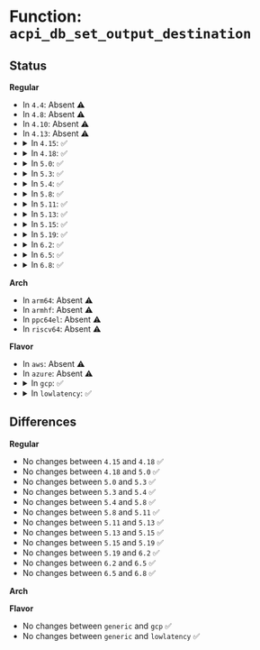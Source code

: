 # Function: <code>acpi_db_set_output_destination</code>

## Status
<b>Regular</b>
<ul>
<li>
In <code>4.4</code>: Absent ⚠️
</li>
<li>
In <code>4.8</code>: Absent ⚠️
</li>
<li>
In <code>4.10</code>: Absent ⚠️
</li>
<li>
In <code>4.13</code>: Absent ⚠️
</li>
<li>
<details>
<summary>In <code>4.15</code>: ✅</summary>

```c
void acpi_db_set_output_destination(u32 output_flags);
```

**Collision:** Unique Global

**Inline:** No

**Transformation:** False

**Instances:**

```
In drivers/acpi/acpica/dbutils.c (ffffffff8158d3b9)
Location: drivers/acpi/acpica/dbutils.c:108
Inline: False
Direct callers:
  - drivers/acpi/acpica/dbcmds.c:acpi_db_display_resources
  - drivers/acpi/acpica/dbcmds.c:acpi_db_display_resources
  - drivers/acpi/acpica/dbcmds.c:acpi_db_display_template
  - drivers/acpi/acpica/dbcmds.c:acpi_db_display_template
  - drivers/acpi/acpica/dbexec.c:acpi_db_create_execution_threads
  - drivers/acpi/acpica/dbexec.c:acpi_db_create_execution_threads
  - drivers/acpi/acpica/dbexec.c:acpi_db_execute
  - drivers/acpi/acpica/dbexec.c:acpi_db_execute
  - drivers/acpi/acpica/dbnames.c:acpi_db_display_objects
  - drivers/acpi/acpica/dbnames.c:acpi_db_display_objects
  - drivers/acpi/acpica/dbnames.c:acpi_db_display_objects
  - drivers/acpi/acpica/dbnames.c:acpi_db_find_name_in_namespace
  - drivers/acpi/acpica/dbnames.c:acpi_db_dump_namespace_by_owner
  - drivers/acpi/acpica/dbnames.c:acpi_db_dump_namespace_by_owner
  - drivers/acpi/acpica/dbnames.c:acpi_db_dump_namespace_by_owner
  - drivers/acpi/acpica/dbnames.c:acpi_db_dump_namespace_paths
  - drivers/acpi/acpica/dbnames.c:acpi_db_dump_namespace_paths
  - drivers/acpi/acpica/dbnames.c:acpi_db_dump_namespace_paths
  - drivers/acpi/acpica/dbnames.c:acpi_db_dump_namespace
  - drivers/acpi/acpica/dbnames.c:acpi_db_dump_namespace
  - drivers/acpi/acpica/dbnames.c:acpi_db_dump_namespace
```
**Symbols:**

```
ffffffff8158d3b9-ffffffff8158d3ec: acpi_db_set_output_destination (STB_GLOBAL)
```
</details>
</li>
<li>
<details>
<summary>In <code>4.18</code>: ✅</summary>

```c
void acpi_db_set_output_destination(u32 output_flags);
```

**Collision:** Unique Global

**Inline:** No

**Transformation:** False

**Instances:**

```
In drivers/acpi/acpica/dbutils.c (ffffffff815c46fd)
Location: drivers/acpi/acpica/dbutils.c:72
Inline: False
Direct callers:
  - drivers/acpi/acpica/dbcmds.c:acpi_db_display_resources
  - drivers/acpi/acpica/dbcmds.c:acpi_db_display_resources
  - drivers/acpi/acpica/dbcmds.c:acpi_db_display_template
  - drivers/acpi/acpica/dbcmds.c:acpi_db_display_template
  - drivers/acpi/acpica/dbexec.c:acpi_db_create_execution_threads
  - drivers/acpi/acpica/dbexec.c:acpi_db_create_execution_threads
  - drivers/acpi/acpica/dbexec.c:acpi_db_execute
  - drivers/acpi/acpica/dbexec.c:acpi_db_execute
  - drivers/acpi/acpica/dbnames.c:acpi_db_display_objects
  - drivers/acpi/acpica/dbnames.c:acpi_db_display_objects
  - drivers/acpi/acpica/dbnames.c:acpi_db_display_objects
  - drivers/acpi/acpica/dbnames.c:acpi_db_find_name_in_namespace
  - drivers/acpi/acpica/dbnames.c:acpi_db_dump_namespace_by_owner
  - drivers/acpi/acpica/dbnames.c:acpi_db_dump_namespace_by_owner
  - drivers/acpi/acpica/dbnames.c:acpi_db_dump_namespace_by_owner
  - drivers/acpi/acpica/dbnames.c:acpi_db_dump_namespace_paths
  - drivers/acpi/acpica/dbnames.c:acpi_db_dump_namespace_paths
  - drivers/acpi/acpica/dbnames.c:acpi_db_dump_namespace_paths
  - drivers/acpi/acpica/dbnames.c:acpi_db_dump_namespace
  - drivers/acpi/acpica/dbnames.c:acpi_db_dump_namespace
  - drivers/acpi/acpica/dbnames.c:acpi_db_dump_namespace
```
**Symbols:**

```
ffffffff815c46fd-ffffffff815c4730: acpi_db_set_output_destination (STB_GLOBAL)
```
</details>
</li>
<li>
<details>
<summary>In <code>5.0</code>: ✅</summary>

```c
void acpi_db_set_output_destination(u32 output_flags);
```

**Collision:** Unique Global

**Inline:** No

**Transformation:** False

**Instances:**

```
In drivers/acpi/acpica/dbutils.c (ffffffff815ddc25)
Location: drivers/acpi/acpica/dbutils.c:72
Inline: False
Direct callers:
  - drivers/acpi/acpica/dbcmds.c:acpi_db_display_resources
  - drivers/acpi/acpica/dbcmds.c:acpi_db_display_resources
  - drivers/acpi/acpica/dbcmds.c:acpi_db_display_template
  - drivers/acpi/acpica/dbcmds.c:acpi_db_display_template
  - drivers/acpi/acpica/dbexec.c:acpi_db_create_execution_threads
  - drivers/acpi/acpica/dbexec.c:acpi_db_create_execution_threads
  - drivers/acpi/acpica/dbexec.c:acpi_db_execute
  - drivers/acpi/acpica/dbexec.c:acpi_db_execute
  - drivers/acpi/acpica/dbnames.c:acpi_db_display_objects
  - drivers/acpi/acpica/dbnames.c:acpi_db_display_objects
  - drivers/acpi/acpica/dbnames.c:acpi_db_display_objects
  - drivers/acpi/acpica/dbnames.c:acpi_db_find_name_in_namespace
  - drivers/acpi/acpica/dbnames.c:acpi_db_dump_namespace_by_owner
  - drivers/acpi/acpica/dbnames.c:acpi_db_dump_namespace_by_owner
  - drivers/acpi/acpica/dbnames.c:acpi_db_dump_namespace_by_owner
  - drivers/acpi/acpica/dbnames.c:acpi_db_dump_namespace_paths
  - drivers/acpi/acpica/dbnames.c:acpi_db_dump_namespace_paths
  - drivers/acpi/acpica/dbnames.c:acpi_db_dump_namespace_paths
  - drivers/acpi/acpica/dbnames.c:acpi_db_dump_namespace
  - drivers/acpi/acpica/dbnames.c:acpi_db_dump_namespace
  - drivers/acpi/acpica/dbnames.c:acpi_db_dump_namespace
```
**Symbols:**

```
ffffffff815ddc25-ffffffff815ddc58: acpi_db_set_output_destination (STB_GLOBAL)
```
</details>
</li>
<li>
<details>
<summary>In <code>5.3</code>: ✅</summary>

```c
void acpi_db_set_output_destination(u32 output_flags);
```

**Collision:** Unique Global

**Inline:** No

**Transformation:** False

**Instances:**

```
In drivers/acpi/acpica/dbutils.c (ffffffff8160f730)
Location: drivers/acpi/acpica/dbutils.c:72
Inline: False
Direct callers:
  - drivers/acpi/acpica/dbcmds.c:acpi_db_display_resources
  - drivers/acpi/acpica/dbcmds.c:acpi_db_display_resources
  - drivers/acpi/acpica/dbcmds.c:acpi_db_display_template
  - drivers/acpi/acpica/dbcmds.c:acpi_db_display_template
  - drivers/acpi/acpica/dbexec.c:acpi_db_create_execution_threads
  - drivers/acpi/acpica/dbexec.c:acpi_db_create_execution_threads
  - drivers/acpi/acpica/dbexec.c:acpi_db_execute
  - drivers/acpi/acpica/dbexec.c:acpi_db_execute
  - drivers/acpi/acpica/dbnames.c:acpi_db_display_objects
  - drivers/acpi/acpica/dbnames.c:acpi_db_display_objects
  - drivers/acpi/acpica/dbnames.c:acpi_db_display_objects
  - drivers/acpi/acpica/dbnames.c:acpi_db_find_name_in_namespace
  - drivers/acpi/acpica/dbnames.c:acpi_db_dump_namespace_by_owner
  - drivers/acpi/acpica/dbnames.c:acpi_db_dump_namespace_by_owner
  - drivers/acpi/acpica/dbnames.c:acpi_db_dump_namespace_by_owner
  - drivers/acpi/acpica/dbnames.c:acpi_db_dump_namespace_paths
  - drivers/acpi/acpica/dbnames.c:acpi_db_dump_namespace_paths
  - drivers/acpi/acpica/dbnames.c:acpi_db_dump_namespace_paths
  - drivers/acpi/acpica/dbnames.c:acpi_db_dump_namespace
  - drivers/acpi/acpica/dbnames.c:acpi_db_dump_namespace
  - drivers/acpi/acpica/dbnames.c:acpi_db_dump_namespace
```
**Symbols:**

```
ffffffff8160f730-ffffffff8160f763: acpi_db_set_output_destination (STB_GLOBAL)
```
</details>
</li>
<li>
<details>
<summary>In <code>5.4</code>: ✅</summary>

```c
void acpi_db_set_output_destination(u32 output_flags);
```

**Collision:** Unique Global

**Inline:** No

**Transformation:** False

**Instances:**

```
In drivers/acpi/acpica/dbutils.c (ffffffff81630bd9)
Location: drivers/acpi/acpica/dbutils.c:72
Inline: False
Direct callers:
  - drivers/acpi/acpica/dbcmds.c:acpi_db_display_resources
  - drivers/acpi/acpica/dbcmds.c:acpi_db_display_resources
  - drivers/acpi/acpica/dbcmds.c:acpi_db_display_template
  - drivers/acpi/acpica/dbcmds.c:acpi_db_display_template
  - drivers/acpi/acpica/dbexec.c:acpi_db_create_execution_threads
  - drivers/acpi/acpica/dbexec.c:acpi_db_create_execution_threads
  - drivers/acpi/acpica/dbexec.c:acpi_db_execute
  - drivers/acpi/acpica/dbexec.c:acpi_db_execute
  - drivers/acpi/acpica/dbnames.c:acpi_db_display_objects
  - drivers/acpi/acpica/dbnames.c:acpi_db_display_objects
  - drivers/acpi/acpica/dbnames.c:acpi_db_display_objects
  - drivers/acpi/acpica/dbnames.c:acpi_db_find_name_in_namespace
  - drivers/acpi/acpica/dbnames.c:acpi_db_dump_namespace_by_owner
  - drivers/acpi/acpica/dbnames.c:acpi_db_dump_namespace_by_owner
  - drivers/acpi/acpica/dbnames.c:acpi_db_dump_namespace_by_owner
  - drivers/acpi/acpica/dbnames.c:acpi_db_dump_namespace_paths
  - drivers/acpi/acpica/dbnames.c:acpi_db_dump_namespace_paths
  - drivers/acpi/acpica/dbnames.c:acpi_db_dump_namespace_paths
  - drivers/acpi/acpica/dbnames.c:acpi_db_dump_namespace
  - drivers/acpi/acpica/dbnames.c:acpi_db_dump_namespace
  - drivers/acpi/acpica/dbnames.c:acpi_db_dump_namespace
```
**Symbols:**

```
ffffffff81630bd9-ffffffff81630c0c: acpi_db_set_output_destination (STB_GLOBAL)
```
</details>
</li>
<li>
<details>
<summary>In <code>5.8</code>: ✅</summary>

```c
void acpi_db_set_output_destination(u32 output_flags);
```

**Collision:** Unique Global

**Inline:** No

**Transformation:** False

**Instances:**

```
In drivers/acpi/acpica/dbutils.c (ffffffff816dd636)
Location: drivers/acpi/acpica/dbutils.c:72
Inline: False
Direct callers:
  - drivers/acpi/acpica/dbcmds.c:acpi_db_display_resources
  - drivers/acpi/acpica/dbcmds.c:acpi_db_display_resources
  - drivers/acpi/acpica/dbcmds.c:acpi_db_display_template
  - drivers/acpi/acpica/dbcmds.c:acpi_db_display_template
  - drivers/acpi/acpica/dbexec.c:acpi_db_create_execution_threads
  - drivers/acpi/acpica/dbexec.c:acpi_db_create_execution_threads
  - drivers/acpi/acpica/dbexec.c:acpi_db_execute
  - drivers/acpi/acpica/dbexec.c:acpi_db_execute
  - drivers/acpi/acpica/dbnames.c:acpi_db_display_objects
  - drivers/acpi/acpica/dbnames.c:acpi_db_display_objects
  - drivers/acpi/acpica/dbnames.c:acpi_db_display_objects
  - drivers/acpi/acpica/dbnames.c:acpi_db_find_name_in_namespace
  - drivers/acpi/acpica/dbnames.c:acpi_db_dump_namespace_by_owner
  - drivers/acpi/acpica/dbnames.c:acpi_db_dump_namespace_by_owner
  - drivers/acpi/acpica/dbnames.c:acpi_db_dump_namespace_by_owner
  - drivers/acpi/acpica/dbnames.c:acpi_db_dump_namespace_paths
  - drivers/acpi/acpica/dbnames.c:acpi_db_dump_namespace_paths
  - drivers/acpi/acpica/dbnames.c:acpi_db_dump_namespace_paths
  - drivers/acpi/acpica/dbnames.c:acpi_db_dump_namespace
  - drivers/acpi/acpica/dbnames.c:acpi_db_dump_namespace
  - drivers/acpi/acpica/dbnames.c:acpi_db_dump_namespace
```
**Symbols:**

```
ffffffff816dd636-ffffffff816dd669: acpi_db_set_output_destination (STB_GLOBAL)
```
</details>
</li>
<li>
<details>
<summary>In <code>5.11</code>: ✅</summary>

```c
void acpi_db_set_output_destination(u32 output_flags);
```

**Collision:** Unique Global

**Inline:** No

**Transformation:** False

**Instances:**

```
In drivers/acpi/acpica/dbutils.c (ffffffff816fb6da)
Location: drivers/acpi/acpica/dbutils.c:72
Inline: False
Direct callers:
  - drivers/acpi/acpica/dbcmds.c:acpi_db_display_resources
  - drivers/acpi/acpica/dbcmds.c:acpi_db_display_resources
  - drivers/acpi/acpica/dbcmds.c:acpi_db_display_template
  - drivers/acpi/acpica/dbcmds.c:acpi_db_display_template
  - drivers/acpi/acpica/dbexec.c:acpi_db_create_execution_threads
  - drivers/acpi/acpica/dbexec.c:acpi_db_create_execution_threads
  - drivers/acpi/acpica/dbexec.c:acpi_db_execute
  - drivers/acpi/acpica/dbexec.c:acpi_db_execute
  - drivers/acpi/acpica/dbnames.c:acpi_db_display_objects
  - drivers/acpi/acpica/dbnames.c:acpi_db_display_objects
  - drivers/acpi/acpica/dbnames.c:acpi_db_display_objects
  - drivers/acpi/acpica/dbnames.c:acpi_db_find_name_in_namespace
  - drivers/acpi/acpica/dbnames.c:acpi_db_dump_namespace_by_owner
  - drivers/acpi/acpica/dbnames.c:acpi_db_dump_namespace_by_owner
  - drivers/acpi/acpica/dbnames.c:acpi_db_dump_namespace_by_owner
  - drivers/acpi/acpica/dbnames.c:acpi_db_dump_namespace_paths
  - drivers/acpi/acpica/dbnames.c:acpi_db_dump_namespace_paths
  - drivers/acpi/acpica/dbnames.c:acpi_db_dump_namespace_paths
  - drivers/acpi/acpica/dbnames.c:acpi_db_dump_namespace
  - drivers/acpi/acpica/dbnames.c:acpi_db_dump_namespace
  - drivers/acpi/acpica/dbnames.c:acpi_db_dump_namespace
```
**Symbols:**

```
ffffffff816fb6da-ffffffff816fb70d: acpi_db_set_output_destination (STB_GLOBAL)
```
</details>
</li>
<li>
<details>
<summary>In <code>5.13</code>: ✅</summary>

```c
void acpi_db_set_output_destination(u32 output_flags);
```

**Collision:** Unique Global

**Inline:** No

**Transformation:** False

**Instances:**

```
In drivers/acpi/acpica/dbutils.c (ffffffff816dd4fe)
Location: drivers/acpi/acpica/dbutils.c:72
Inline: False
Direct callers:
  - drivers/acpi/acpica/dbcmds.c:acpi_db_display_resources
  - drivers/acpi/acpica/dbcmds.c:acpi_db_display_resources
  - drivers/acpi/acpica/dbcmds.c:acpi_db_display_template
  - drivers/acpi/acpica/dbcmds.c:acpi_db_display_template
  - drivers/acpi/acpica/dbexec.c:acpi_db_create_execution_threads
  - drivers/acpi/acpica/dbexec.c:acpi_db_create_execution_threads
  - drivers/acpi/acpica/dbexec.c:acpi_db_execute
  - drivers/acpi/acpica/dbexec.c:acpi_db_execute
  - drivers/acpi/acpica/dbnames.c:acpi_db_display_objects
  - drivers/acpi/acpica/dbnames.c:acpi_db_display_objects
  - drivers/acpi/acpica/dbnames.c:acpi_db_display_objects
  - drivers/acpi/acpica/dbnames.c:acpi_db_find_name_in_namespace
  - drivers/acpi/acpica/dbnames.c:acpi_db_dump_namespace_by_owner
  - drivers/acpi/acpica/dbnames.c:acpi_db_dump_namespace_by_owner
  - drivers/acpi/acpica/dbnames.c:acpi_db_dump_namespace_by_owner
  - drivers/acpi/acpica/dbnames.c:acpi_db_dump_namespace_paths
  - drivers/acpi/acpica/dbnames.c:acpi_db_dump_namespace_paths
  - drivers/acpi/acpica/dbnames.c:acpi_db_dump_namespace_paths
  - drivers/acpi/acpica/dbnames.c:acpi_db_dump_namespace
  - drivers/acpi/acpica/dbnames.c:acpi_db_dump_namespace
  - drivers/acpi/acpica/dbnames.c:acpi_db_dump_namespace
```
**Symbols:**

```
ffffffff816dd4fe-ffffffff816dd531: acpi_db_set_output_destination (STB_GLOBAL)
```
</details>
</li>
<li>
<details>
<summary>In <code>5.15</code>: ✅</summary>

```c
void acpi_db_set_output_destination(u32 output_flags);
```

**Collision:** Unique Global

**Inline:** No

**Transformation:** False

**Instances:**

```
In drivers/acpi/acpica/dbutils.c (ffffffff817555ee)
Location: drivers/acpi/acpica/dbutils.c:72
Inline: False
Direct callers:
  - drivers/acpi/acpica/dbcmds.c:acpi_db_display_resources
  - drivers/acpi/acpica/dbcmds.c:acpi_db_display_resources
  - drivers/acpi/acpica/dbcmds.c:acpi_db_display_template
  - drivers/acpi/acpica/dbcmds.c:acpi_db_display_template
  - drivers/acpi/acpica/dbexec.c:acpi_db_create_execution_threads
  - drivers/acpi/acpica/dbexec.c:acpi_db_create_execution_threads
  - drivers/acpi/acpica/dbexec.c:acpi_db_execute
  - drivers/acpi/acpica/dbexec.c:acpi_db_execute
  - drivers/acpi/acpica/dbnames.c:acpi_db_display_objects
  - drivers/acpi/acpica/dbnames.c:acpi_db_display_objects
  - drivers/acpi/acpica/dbnames.c:acpi_db_display_objects
  - drivers/acpi/acpica/dbnames.c:acpi_db_find_name_in_namespace
  - drivers/acpi/acpica/dbnames.c:acpi_db_dump_namespace_by_owner
  - drivers/acpi/acpica/dbnames.c:acpi_db_dump_namespace_by_owner
  - drivers/acpi/acpica/dbnames.c:acpi_db_dump_namespace_by_owner
  - drivers/acpi/acpica/dbnames.c:acpi_db_dump_namespace_paths
  - drivers/acpi/acpica/dbnames.c:acpi_db_dump_namespace_paths
  - drivers/acpi/acpica/dbnames.c:acpi_db_dump_namespace_paths
  - drivers/acpi/acpica/dbnames.c:acpi_db_dump_namespace
  - drivers/acpi/acpica/dbnames.c:acpi_db_dump_namespace
  - drivers/acpi/acpica/dbnames.c:acpi_db_dump_namespace
```
**Symbols:**

```
ffffffff817555ee-ffffffff81755621: acpi_db_set_output_destination (STB_GLOBAL)
```
</details>
</li>
<li>
<details>
<summary>In <code>5.19</code>: ✅</summary>

```c
void acpi_db_set_output_destination(u32 output_flags);
```

**Collision:** Unique Global

**Inline:** No

**Transformation:** False

**Instances:**

```
In drivers/acpi/acpica/dbutils.c (ffffffff81888647)
Location: drivers/acpi/acpica/dbutils.c:72
Inline: False
Direct callers:
  - drivers/acpi/acpica/dbcmds.c:acpi_db_display_resources
  - drivers/acpi/acpica/dbcmds.c:acpi_db_display_resources
  - drivers/acpi/acpica/dbcmds.c:acpi_db_display_template
  - drivers/acpi/acpica/dbcmds.c:acpi_db_display_template
  - drivers/acpi/acpica/dbexec.c:acpi_db_create_execution_threads
  - drivers/acpi/acpica/dbexec.c:acpi_db_create_execution_threads
  - drivers/acpi/acpica/dbexec.c:acpi_db_execute
  - drivers/acpi/acpica/dbexec.c:acpi_db_execute
  - drivers/acpi/acpica/dbexec.c:acpi_db_execute
  - drivers/acpi/acpica/dbnames.c:acpi_db_display_objects
  - drivers/acpi/acpica/dbnames.c:acpi_db_display_objects
  - drivers/acpi/acpica/dbnames.c:acpi_db_display_objects
  - drivers/acpi/acpica/dbnames.c:acpi_db_find_name_in_namespace
  - drivers/acpi/acpica/dbnames.c:acpi_db_dump_namespace_by_owner
  - drivers/acpi/acpica/dbnames.c:acpi_db_dump_namespace_by_owner
  - drivers/acpi/acpica/dbnames.c:acpi_db_dump_namespace_by_owner
  - drivers/acpi/acpica/dbnames.c:acpi_db_dump_namespace_paths
  - drivers/acpi/acpica/dbnames.c:acpi_db_dump_namespace_paths
  - drivers/acpi/acpica/dbnames.c:acpi_db_dump_namespace_paths
  - drivers/acpi/acpica/dbnames.c:acpi_db_dump_namespace
  - drivers/acpi/acpica/dbnames.c:acpi_db_dump_namespace
  - drivers/acpi/acpica/dbnames.c:acpi_db_dump_namespace
```
**Symbols:**

```
ffffffff81888647-ffffffff81888682: acpi_db_set_output_destination (STB_GLOBAL)
```
</details>
</li>
<li>
<details>
<summary>In <code>6.2</code>: ✅</summary>

```c
void acpi_db_set_output_destination(u32 output_flags);
```

**Collision:** Unique Global

**Inline:** No

**Transformation:** False

**Instances:**

```
In drivers/acpi/acpica/dbutils.c (ffffffff819cead0)
Location: drivers/acpi/acpica/dbutils.c:72
Inline: False
Direct callers:
  - drivers/acpi/acpica/dbcmds.c:acpi_db_display_resources
  - drivers/acpi/acpica/dbcmds.c:acpi_db_display_resources
  - drivers/acpi/acpica/dbcmds.c:acpi_db_display_resources
  - drivers/acpi/acpica/dbcmds.c:acpi_db_display_template
  - drivers/acpi/acpica/dbcmds.c:acpi_db_display_template
  - drivers/acpi/acpica/dbexec.c:acpi_db_create_execution_threads
  - drivers/acpi/acpica/dbexec.c:acpi_db_create_execution_threads
  - drivers/acpi/acpica/dbexec.c:acpi_db_execute
  - drivers/acpi/acpica/dbexec.c:acpi_db_execute
  - drivers/acpi/acpica/dbexec.c:acpi_db_execute
  - drivers/acpi/acpica/dbnames.c:acpi_db_display_objects
  - drivers/acpi/acpica/dbnames.c:acpi_db_display_objects
  - drivers/acpi/acpica/dbnames.c:acpi_db_display_objects
  - drivers/acpi/acpica/dbnames.c:acpi_db_find_name_in_namespace
  - drivers/acpi/acpica/dbnames.c:acpi_db_dump_namespace_by_owner
  - drivers/acpi/acpica/dbnames.c:acpi_db_dump_namespace_by_owner
  - drivers/acpi/acpica/dbnames.c:acpi_db_dump_namespace_by_owner
  - drivers/acpi/acpica/dbnames.c:acpi_db_dump_namespace_paths
  - drivers/acpi/acpica/dbnames.c:acpi_db_dump_namespace_paths
  - drivers/acpi/acpica/dbnames.c:acpi_db_dump_namespace_paths
  - drivers/acpi/acpica/dbnames.c:acpi_db_dump_namespace
  - drivers/acpi/acpica/dbnames.c:acpi_db_dump_namespace
  - drivers/acpi/acpica/dbnames.c:acpi_db_dump_namespace
```
**Symbols:**

```
ffffffff819cead0-ffffffff819ceb0a: acpi_db_set_output_destination (STB_GLOBAL)
```
</details>
</li>
<li>
<details>
<summary>In <code>6.5</code>: ✅</summary>

```c
void acpi_db_set_output_destination(u32 output_flags);
```

**Collision:** Unique Global

**Inline:** No

**Transformation:** False

**Instances:**

```
In drivers/acpi/acpica/dbutils.c (ffffffff81a15fa0)
Location: drivers/acpi/acpica/dbutils.c:72
Inline: False
Direct callers:
  - drivers/acpi/acpica/dbcmds.c:acpi_db_display_resources
  - drivers/acpi/acpica/dbcmds.c:acpi_db_display_resources
  - drivers/acpi/acpica/dbcmds.c:acpi_db_display_resources
  - drivers/acpi/acpica/dbcmds.c:acpi_db_display_template
  - drivers/acpi/acpica/dbcmds.c:acpi_db_display_template
  - drivers/acpi/acpica/dbexec.c:acpi_db_create_execution_threads
  - drivers/acpi/acpica/dbexec.c:acpi_db_create_execution_threads
  - drivers/acpi/acpica/dbexec.c:acpi_db_execute
  - drivers/acpi/acpica/dbexec.c:acpi_db_execute
  - drivers/acpi/acpica/dbexec.c:acpi_db_execute
  - drivers/acpi/acpica/dbnames.c:acpi_db_display_objects
  - drivers/acpi/acpica/dbnames.c:acpi_db_display_objects
  - drivers/acpi/acpica/dbnames.c:acpi_db_display_objects
  - drivers/acpi/acpica/dbnames.c:acpi_db_find_name_in_namespace
  - drivers/acpi/acpica/dbnames.c:acpi_db_dump_namespace_by_owner
  - drivers/acpi/acpica/dbnames.c:acpi_db_dump_namespace_by_owner
  - drivers/acpi/acpica/dbnames.c:acpi_db_dump_namespace_by_owner
  - drivers/acpi/acpica/dbnames.c:acpi_db_dump_namespace_paths
  - drivers/acpi/acpica/dbnames.c:acpi_db_dump_namespace_paths
  - drivers/acpi/acpica/dbnames.c:acpi_db_dump_namespace_paths
  - drivers/acpi/acpica/dbnames.c:acpi_db_dump_namespace
  - drivers/acpi/acpica/dbnames.c:acpi_db_dump_namespace
  - drivers/acpi/acpica/dbnames.c:acpi_db_dump_namespace
```
**Symbols:**

```
ffffffff81a15fa0-ffffffff81a15fda: acpi_db_set_output_destination (STB_GLOBAL)
```
</details>
</li>
<li>
<details>
<summary>In <code>6.8</code>: ✅</summary>

```c
void acpi_db_set_output_destination(u32 output_flags);
```

**Collision:** Unique Global

**Inline:** No

**Transformation:** False

**Instances:**

```
In drivers/acpi/acpica/dbutils.c (ffffffff81a61180)
Location: drivers/acpi/acpica/dbutils.c:72
Inline: False
Direct callers:
  - drivers/acpi/acpica/dbcmds.c:acpi_db_display_resources
  - drivers/acpi/acpica/dbcmds.c:acpi_db_display_resources
  - drivers/acpi/acpica/dbcmds.c:acpi_db_display_resources
  - drivers/acpi/acpica/dbcmds.c:acpi_db_display_template
  - drivers/acpi/acpica/dbcmds.c:acpi_db_display_template
  - drivers/acpi/acpica/dbexec.c:acpi_db_create_execution_threads
  - drivers/acpi/acpica/dbexec.c:acpi_db_create_execution_threads
  - drivers/acpi/acpica/dbexec.c:acpi_db_execute
  - drivers/acpi/acpica/dbexec.c:acpi_db_execute
  - drivers/acpi/acpica/dbexec.c:acpi_db_execute
  - drivers/acpi/acpica/dbnames.c:acpi_db_display_objects
  - drivers/acpi/acpica/dbnames.c:acpi_db_display_objects
  - drivers/acpi/acpica/dbnames.c:acpi_db_display_objects
  - drivers/acpi/acpica/dbnames.c:acpi_db_find_name_in_namespace
  - drivers/acpi/acpica/dbnames.c:acpi_db_dump_namespace_by_owner
  - drivers/acpi/acpica/dbnames.c:acpi_db_dump_namespace_by_owner
  - drivers/acpi/acpica/dbnames.c:acpi_db_dump_namespace_by_owner
  - drivers/acpi/acpica/dbnames.c:acpi_db_dump_namespace_paths
  - drivers/acpi/acpica/dbnames.c:acpi_db_dump_namespace_paths
  - drivers/acpi/acpica/dbnames.c:acpi_db_dump_namespace_paths
  - drivers/acpi/acpica/dbnames.c:acpi_db_dump_namespace
  - drivers/acpi/acpica/dbnames.c:acpi_db_dump_namespace
  - drivers/acpi/acpica/dbnames.c:acpi_db_dump_namespace
```
**Symbols:**

```
ffffffff81a61180-ffffffff81a611ba: acpi_db_set_output_destination (STB_GLOBAL)
```
</details>
</li>
</ul>
<b>Arch</b>
<ul>
<li>
In <code>arm64</code>: Absent ⚠️
</li>
<li>
In <code>armhf</code>: Absent ⚠️
</li>
<li>
In <code>ppc64el</code>: Absent ⚠️
</li>
<li>
In <code>riscv64</code>: Absent ⚠️
</li>
</ul>
<b>Flavor</b>
<ul>
<li>
In <code>aws</code>: Absent ⚠️
</li>
<li>
In <code>azure</code>: Absent ⚠️
</li>
<li>
<details>
<summary>In <code>gcp</code>: ✅</summary>

```c
void acpi_db_set_output_destination(u32 output_flags);
```

**Collision:** Unique Global

**Inline:** No

**Transformation:** False

**Instances:**

```
In drivers/acpi/acpica/dbutils.c (ffffffff81624eb9)
Location: drivers/acpi/acpica/dbutils.c:72
Inline: False
Direct callers:
  - drivers/acpi/acpica/dbcmds.c:acpi_db_display_resources
  - drivers/acpi/acpica/dbcmds.c:acpi_db_display_resources
  - drivers/acpi/acpica/dbcmds.c:acpi_db_display_template
  - drivers/acpi/acpica/dbcmds.c:acpi_db_display_template
  - drivers/acpi/acpica/dbexec.c:acpi_db_create_execution_threads
  - drivers/acpi/acpica/dbexec.c:acpi_db_create_execution_threads
  - drivers/acpi/acpica/dbexec.c:acpi_db_execute
  - drivers/acpi/acpica/dbexec.c:acpi_db_execute
  - drivers/acpi/acpica/dbnames.c:acpi_db_display_objects
  - drivers/acpi/acpica/dbnames.c:acpi_db_display_objects
  - drivers/acpi/acpica/dbnames.c:acpi_db_display_objects
  - drivers/acpi/acpica/dbnames.c:acpi_db_find_name_in_namespace
  - drivers/acpi/acpica/dbnames.c:acpi_db_dump_namespace_by_owner
  - drivers/acpi/acpica/dbnames.c:acpi_db_dump_namespace_by_owner
  - drivers/acpi/acpica/dbnames.c:acpi_db_dump_namespace_by_owner
  - drivers/acpi/acpica/dbnames.c:acpi_db_dump_namespace_paths
  - drivers/acpi/acpica/dbnames.c:acpi_db_dump_namespace_paths
  - drivers/acpi/acpica/dbnames.c:acpi_db_dump_namespace_paths
  - drivers/acpi/acpica/dbnames.c:acpi_db_dump_namespace
  - drivers/acpi/acpica/dbnames.c:acpi_db_dump_namespace
  - drivers/acpi/acpica/dbnames.c:acpi_db_dump_namespace
```
**Symbols:**

```
ffffffff81624eb9-ffffffff81624eec: acpi_db_set_output_destination (STB_GLOBAL)
```
</details>
</li>
<li>
<details>
<summary>In <code>lowlatency</code>: ✅</summary>

```c
void acpi_db_set_output_destination(u32 output_flags);
```

**Collision:** Unique Global

**Inline:** No

**Transformation:** False

**Instances:**

```
In drivers/acpi/acpica/dbutils.c (ffffffff8163ed69)
Location: drivers/acpi/acpica/dbutils.c:72
Inline: False
Direct callers:
  - drivers/acpi/acpica/dbcmds.c:acpi_db_display_resources
  - drivers/acpi/acpica/dbcmds.c:acpi_db_display_resources
  - drivers/acpi/acpica/dbcmds.c:acpi_db_display_template
  - drivers/acpi/acpica/dbcmds.c:acpi_db_display_template
  - drivers/acpi/acpica/dbexec.c:acpi_db_create_execution_threads
  - drivers/acpi/acpica/dbexec.c:acpi_db_create_execution_threads
  - drivers/acpi/acpica/dbexec.c:acpi_db_execute
  - drivers/acpi/acpica/dbexec.c:acpi_db_execute
  - drivers/acpi/acpica/dbnames.c:acpi_db_display_objects
  - drivers/acpi/acpica/dbnames.c:acpi_db_display_objects
  - drivers/acpi/acpica/dbnames.c:acpi_db_display_objects
  - drivers/acpi/acpica/dbnames.c:acpi_db_find_name_in_namespace
  - drivers/acpi/acpica/dbnames.c:acpi_db_dump_namespace_by_owner
  - drivers/acpi/acpica/dbnames.c:acpi_db_dump_namespace_by_owner
  - drivers/acpi/acpica/dbnames.c:acpi_db_dump_namespace_by_owner
  - drivers/acpi/acpica/dbnames.c:acpi_db_dump_namespace_paths
  - drivers/acpi/acpica/dbnames.c:acpi_db_dump_namespace_paths
  - drivers/acpi/acpica/dbnames.c:acpi_db_dump_namespace_paths
  - drivers/acpi/acpica/dbnames.c:acpi_db_dump_namespace
  - drivers/acpi/acpica/dbnames.c:acpi_db_dump_namespace
  - drivers/acpi/acpica/dbnames.c:acpi_db_dump_namespace
```
**Symbols:**

```
ffffffff8163ed69-ffffffff8163ed9c: acpi_db_set_output_destination (STB_GLOBAL)
```
</details>
</li>
</ul>

## Differences
<b>Regular</b>
<ul>
<li>
No changes between <code>4.15</code> and <code>4.18</code> ✅
</li>
<li>
No changes between <code>4.18</code> and <code>5.0</code> ✅
</li>
<li>
No changes between <code>5.0</code> and <code>5.3</code> ✅
</li>
<li>
No changes between <code>5.3</code> and <code>5.4</code> ✅
</li>
<li>
No changes between <code>5.4</code> and <code>5.8</code> ✅
</li>
<li>
No changes between <code>5.8</code> and <code>5.11</code> ✅
</li>
<li>
No changes between <code>5.11</code> and <code>5.13</code> ✅
</li>
<li>
No changes between <code>5.13</code> and <code>5.15</code> ✅
</li>
<li>
No changes between <code>5.15</code> and <code>5.19</code> ✅
</li>
<li>
No changes between <code>5.19</code> and <code>6.2</code> ✅
</li>
<li>
No changes between <code>6.2</code> and <code>6.5</code> ✅
</li>
<li>
No changes between <code>6.5</code> and <code>6.8</code> ✅
</li>
</ul>
<b>Arch</b>
<ul>
</ul>
<b>Flavor</b>
<ul>
<li>
No changes between <code>generic</code> and <code>gcp</code> ✅
</li>
<li>
No changes between <code>generic</code> and <code>lowlatency</code> ✅
</li>
</ul>
